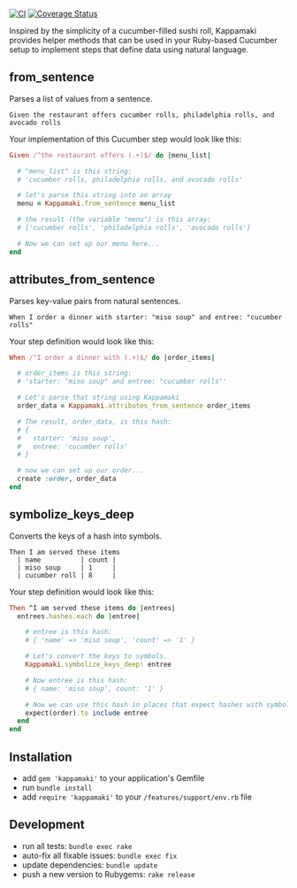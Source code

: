 [![CI](https://github.com/kevgo/kappamaki/actions/workflows/ruby.yml/badge.svg)](https://github.com/kevgo/kappamaki/actions/workflows/ruby.yml)
[![Coverage Status](https://coveralls.io/repos/github/kevgo/kappamaki/badge.svg?branch=main)](https://coveralls.io/github/kevgo/kappamaki?branch=main)

Inspired by the simplicity of a cucumber-filled sushi roll, Kappamaki provides
helper methods that can be used in your Ruby-based Cucumber setup to implement
steps that define data using natural language.

## from_sentence

Parses a list of values from a sentence.

```cucumber
Given the restaurant offers cucumber rolls, philadelphia rolls, and avocado rolls
```

Your implementation of this Cucumber step would look like this:

```ruby
Given /^the restaurant offers (.+)$/ do |menu_list|

  # "menu_list" is this string:
  # 'cucumber rolls, philadelphia rolls, and avocado rolls'

  # let's parse this string into an array
  menu = Kappamaki.from_sentence menu_list

  # the result (the variable "menu") is this array:
  # ['cucumber rolls', 'philadelphia rolls', 'avocado rolls']

  # Now we can set up our menu here...
end
```

## attributes_from_sentence

Parses key-value pairs from natural sentences.

```cucumber
When I order a dinner with starter: "miso soup" and entree: "cucumber rolls"
```

Your step definition would look like this:

```ruby
When /^I order a dinner with (.+)$/ do |order_items|

  # order_items is this string:
  # 'starter: "miso soup" and entree: "cucumber rolls"'

  # Let's parse that string using Kappamaki
  order_data = Kappamaki.attributes_from_sentence order_items

  # The result, order_data, is this hash:
  # {
  #   starter: 'miso soup',
  #   entree: 'cucumber rolls'
  # }

  # now we can set up our order...
  create :order, order_data
end
```

## symbolize_keys_deep

Converts the keys of a hash into symbols.

```cucumber
Then I am served these items
  | name          | count |
  | miso soup     | 1     |
  | cucumber roll | 8     |
```

Your step definition would look like this:

```ruby
Then ^I am served these items do |entrees|
  entrees.hashes.each do |entree|

    # entree is this hash:
    # { 'name' => 'miso soup', 'count' => '1' }

    # Let's convert the keys to symbols.
    Kappamaki.symbolize_keys_deep! entree

    # Now entree is this hash:
    # { name: 'miso soup', count: '1' }

    # Now we can use this hash in places that expect hashes with symbols
    expect(order).to include entree
  end
end
```

## Installation

- add `gem 'kappamaki'` to your application's Gemfile
- run `bundle install`
- add `require 'kappamaki'` to your `/features/support/env.rb` file

## Development

- run all tests: `bundle exec rake`
- auto-fix all fixable issues: `bundle exec fix`
- update dependencies: `bundle update`
- push a new version to Rubygems: `rake release`
